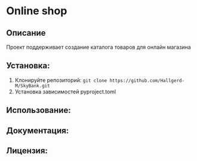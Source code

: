 # Online shop

## Описание
Проект поддерживает создание каталога товаров для онлайн магазина


## Установка:
1. Клонируйте репозиторий:
```git clone https://github.com/Hallgerd-M/SkyBank.git```
2. Установка зависимостей
pyproject.toml

## Использование:

## Документация:

## Лицензия: